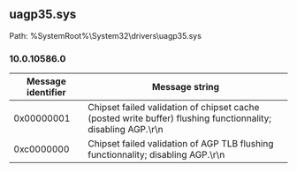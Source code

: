 ## uagp35.sys

Path: %SystemRoot%\System32\drivers\uagp35.sys

### 10.0.10586.0

Message identifier | Message string
--- | ---
0x00000001 | Chipset failed validation of chipset cache (posted write buffer) flushing functionnality; disabling AGP.\r\n
0xc0000000 | Chipset failed validation of AGP TLB flushing functionnality; disabling AGP.\r\n
